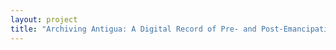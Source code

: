 ```yaml
--- 
layout: project 
title: "Archiving Antigua: A Digital Record of Pre- and Post-Emancipation Antigua, 1760-1948" 
---
```



